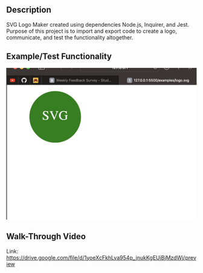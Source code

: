 ## Description
SVG Logo Maker created using dependencies Node.js, Inquirer, and Jest. Purpose of this project is to import and export code to create a logo, communicate, and test the functionality altogether.

## Example/Test Functionality

![alt text](./examples/Screenshot%20SVG.png)

## Walk-Through Video
Link: https://drive.google.com/file/d/1yoeXcFkhLva954p_jnukKgEUiBjMzdWj/preview
